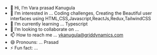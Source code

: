 - 👋 Hi, I’m Vara prasad Kanugula
- 👀 I’m interested in ... Coding challenges, Creating the Beautiful user interfaces using HTML,CSS,Javascript,ReactJs,Redux,TailwindCSS
- 🌱 I’m currently learning ... Typescript
- 💞️ I’m looking to collaborate on ... 
- 📫 How to reach me ... vkanugula@griddynamics.com
- 😄 Pronouns: ... Prasad
- ⚡ Fun fact: ...  

<!---
Prasadgrid5281/Prasadgrid5281 is a ✨ special ✨ repository because its `README.md` (this file) appears on your GitHub profile.
You can click the Preview link to take a look at your changes.
--->
